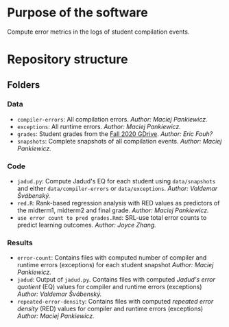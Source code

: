 # Purpose of the software

Compute error metrics in the logs of student compilation events.

# Repository structure

## Folders

### Data

* `compiler-errors`: All compilation errors. *Author: Maciej Pankiewicz.*
* `exceptions`: All runtime errors. *Author: Maciej Pankiewicz.*
* `grades`: Student grades from the [Fall 2020 GDrive](https://drive.google.com/drive/u/0/folders/1eh1Vf5ACLN-tuK9S20iOSHv9_PAN4MKX). *Author: Eric Fouh?*
* `snapshots`: Complete snapshots of all compilation events. *Author: Maciej Pankiewicz.*

### Code

* `jadud.py`: Compute Jadud's EQ for each student using `data/snapshots` and either `data/compiler-errors` or `data/exceptions`. *Author: Valdemar Švábenský.*
* `red.R`: Rank-based regression analysis with RED values as predictors of the midterm1, midterm2 and final grade. *Author: Maciej Pankiewicz.*
* `use error count to pred grades.Rmd`: SRL-use total error counts to predict learning outcomes. *Author: Joyce Zhang.*

### Results

* `error-count`: Contains files with computed number of compiler and runtime errors (exceptions) for each student snapshot *Author: Maciej Pankiewicz.*
* `jadud`: Output of `jadud.py`. Contains files with computed *Jadud's error quotient* (EQ) values for compiler and runtime errors (exceptions) *Author: Valdemar Švábenský.*
* `repeated-error-density`: Contains files with computed *repeated error density* (RED) values for compiler and runtime errors (exceptions) *Author: Maciej Pankiewicz.*
